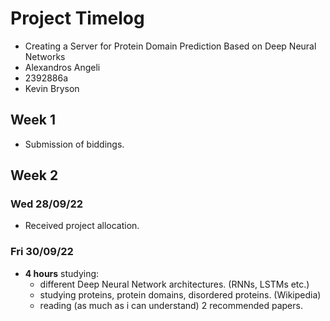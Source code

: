 # Project Timelog

- Creating a Server for Protein Domain Prediction Based on Deep Neural Networks
- Alexandros Angeli 
- 2392886a
- Kevin Bryson

## Week 1

- Submission of biddings.

## Week 2

### Wed 28/09/22

- Received project allocation.

### Fri 30/09/22

- **4 hours** studying:
  - different Deep Neural Network architectures. (RNNs, LSTMs etc.)
  - studying proteins, protein domains, disordered proteins. (Wikipedia)
  - reading (as much as i can understand) 2 recommended papers.
